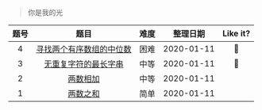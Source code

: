 > 你是我的光

|题号|题目|难度|整理日期|Like it?|
|:--:|:--:|:--:|:--:|:--:|
|4|[寻找两个有序数组的中位数](./寻找两个有序数组的中位数.md)|困难|2020-01-11|🌹|
|3|[无重复字符的最长字串](./无重复字符的最长字串.md)|中等|2020-01-11|🌹|
|2|[两数相加](./两数相加.md)|中等|2020-01-11||
|1|[两数之和](./两数之和.md)|简单|2020-01-11||